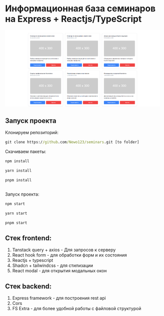 # Информационная база семинаров на Express + Reactjs/TypeScript

![screenshot](/public/preview.png)

## Запуск проекта

Клонируем репозиторий:

```cmd
git clone https://github.com/Newo123/seminars.git [to folder]
```

Скачиваем пакеты:

```cmd
npm install
```

```cmd
yarn install
```

```cmd
pnpm install
```

##

Запуск проекта:

```cmd
npm start
```

```cmd
yarn start
```

```cmd
pnpm start
```

## Стек frontend:

1. Tanstack query + axios - Для запросов к серверу
2. React hook form - для обработки форм и их состояния
3. Reactjs + typescript
4. Shadcn + tailwindcss - для стилизации
5. React modal - для открытия модальных окон

## Стек backend:

1. Express framework - для построения rest api
2. Cors
3. FS Extra - для более удобной работы с файловой структурой
